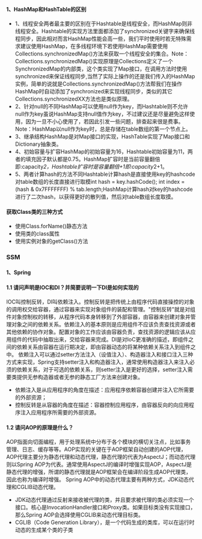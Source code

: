 #### 1、HashMap和HashTable的区别
- 1、线程安全两者最主要的区别在于Hashtable是线程安全，而HashMap则非线程安全。Hashtable的实现方法里面都添加了synchronized关键字来确保线程同步，因此相对而言HashMap性能会高一些，我们平时使用时若无特殊需求建议使用HashMap，在多线程环境下若使用HashMap需要使用Collections.synchronizedMap()方法来获取一个线程安全的集合。Note：Collections.synchronizedMap()实现原理是Collections定义了一个SynchronizedMap的内部类，这个类实现了Map接口，在调用方法时使用synchronized来保证线程同步,当然了实际上操作的还是我们传入的HashMap实例，简单的说就是Collections.synchronizedMap()方法帮我们在操作HashMap时自动添加了synchronized来实现线程同步，类似的其它Collections.synchronizedXX方法也是类似原理。
- 2、针对null的不同HashMap可以使用null作为key，而Hashtable则不允许null作为key虽说HashMap支持null值作为key，不过建议还是尽量避免这样使用，因为一旦不小心使用了，若因此引发一些问题，排查起来很是费事。Note：HashMap以null作为key时，总是存储在table数组的第一个节点上。
- 3、继承结构HashMap是对Map接口的实现，HashTable实现了Map接口和Dictionary抽象类。
- 4、初始容量与扩容HashMap的初始容量为16，Hashtable初始容量为11，两者的填充因子默认都是0.75。HashMap扩容时是当前容量翻倍即:capacity*2，Hashtable扩容时是容量翻倍+1即:capacity*2+1。
- 5、两者计算hash的方法不同Hashtable计算hash是直接使用key的hashcode对table数组的长度直接进行取模int hash = key.hashCode();
int index = (hash & 0x7FFFFFFF) % tab.length;HashMap计算hash对key的hashcode进行了二次hash，以获得更好的散列值，然后对table数组长度取摸。

#### 获取Class类的三种方式
- 使用Class.forName()静态方法
- 使用类的class属性
- 使用实例对象的getClass()方法
### SSM
#### 1、Spring
#### 1.1 请问声明是IOC和DI？并简要说明一下DI是如何实现的
IOC叫控制反转，DI叫依赖注入。控制反转是把传统上由程序代码直接操控的对象的调用权交给容器，通过容器来实现对象组件的装配和管理。"控制反转"就是对组件对象控制权的转移，从程序代码本身转移到了外部容器，由容器来创建对象并管理对象之间的依赖关系。依赖注入的基本原则是应用组件不应该负责查找资源或者其他依赖的协作对象。配置对象的工作应该由容器负责，查找资源的逻辑应该从应用组件的代码中抽取出来，交给容器来完成。DI是对IoC更准确的描述，即组件之间的依赖关系由容器在运行期决定，即由容器动态的将某种依赖关系注入到组件之中。
依赖注入可以通过setter方法注入（设值注入）、构造器注入和接口注入三种方式来实现，Spring支持setter注入和构造器注入，通常使用构造器注入来注入必须的依赖关系，对于可选的依赖关系，则setter注入是更好的选择，setter注入需要类提供无参构造器或者无参的静态工厂方法来创建对象。
- 依赖注入是从应用程序的角度在描述：应用程序依赖容器创建并注入它所需要的外部资源；
- 控制反转是从容器的角度在描述：容器控制应用程序，由容器反向的向应用程序注入应用程序所需要的外部资源。
#### 1.2 请问AOP的原理是什么？
AOP指面向切面编程，用于处理系统中分布于各个模块的横切关注点，比如事务管理、日志、缓存等等。AOP实现的关键在于AOP框架自动创建的AOP代理，AOP代理主要分为静态代理和动态代理，静态代理的代表为AspectJ；而动态代理则以Spring AOP为代表。通常使用AspectJ的编译时增强实现AOP，AspectJ是静态代理的增强，所谓的静态代理就是AOP框架会在编译阶段生成AOP代理类，因此也称为编译时增强。
Spring AOP中的动态代理主要有两种方式，JDK动态代理和CGLIB动态代理。
- JDK动态代理通过反射来接收被代理的类，并且要求被代理的类必须实现一个接口。核心是InvocationHandler接口和Proxy类。如果目标类没有实现接口，那么Spring AOP会选择使用CGLIB来动态代理目标类。
- CGLIB（Code Generation Library），是一个代码生成的类库，可以在运行时动态的生成某个类的子类



